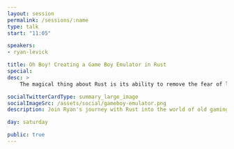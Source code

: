 ```yaml
---
layout: session
permalink: /sessions/:name
type: talk
start: "11:05"

speakers:
- ryan-levick

title: Oh Boy! Creating a Game Boy Emulator in Rust
special:
desc: >
    The magical thing about Rust is its ability to remove the fear of learning new things. My journey with Rust has led me to the world of hardware emulators - specifically old gaming machines from the 80s and 90s. Join me as we explore what it takes to implement a fully working Game Boy emulator. We'll take a look at the ins and outs of this 30 year old gaming wonder, learning a lot along the way about how computers and Rust work! By the end we'll have our emulator running in a web browser, a window on our Desktop and even a mobile phone!

socialTwitterCardType: summary_large_image
socialImageSrc: /assets/social/gameboy-emulator.png
description: Join Ryan's journey with Rust into the world of old gaming machines from the 80s and 90s, as he explores what it takes to implement a fully working Game Boy emulator.

day: saturday

public: true
---
```

